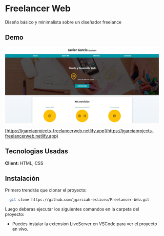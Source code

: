 # 
# Freelancer Web

Diseño básico y minimalista sobre un diseñador freelance

## Demo

![WEB Image](assets/web.jpg)

[https://jgarciaprojects-freelancerweb.netlify.app](https://jgarciaprojects-freelancerweb.netlify.app)
## Tecnologias Usadas

**Client:** HTML, CSS

## Instalación

Primero trendrás que clonar el proyecto:

```bash
  git clone https://github.com/jgarciah-esliceu/Freelancer-Web.git
```
Luego deberas ejecutar los siguientes comandos en la carpeta del proyecto:

- Puedes instalar la extension LiveServer en VSCode para ver el proyecto en vivo.
